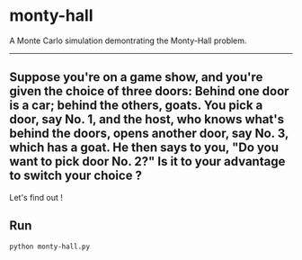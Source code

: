 # monty-hall
A Monte Carlo simulation demontrating the Monty-Hall problem.

---
Suppose you're on a game show, and you're given the choice of three doors: Behind one door is a car; behind the others, goats. You pick a door, say No. 1, and the host, who knows what's behind the doors, opens another door, say No. 3, which has a goat. He then says to you, "Do you want to pick door No. 2?" Is it to your advantage to switch your choice ? 
---

Let's find out !

## Run

```
python monty-hall.py
```